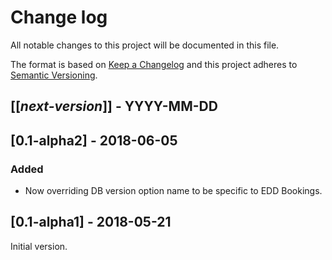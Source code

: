 # Change log
All notable changes to this project will be documented in this file.

The format is based on [Keep a Changelog](http://keepachangelog.com/)
and this project adheres to [Semantic Versioning](http://semver.org/).

## [[*next-version*]] - YYYY-MM-DD

## [0.1-alpha2] - 2018-06-05
### Added
- Now overriding DB version option name to be specific to EDD Bookings.

## [0.1-alpha1] - 2018-05-21
Initial version.
